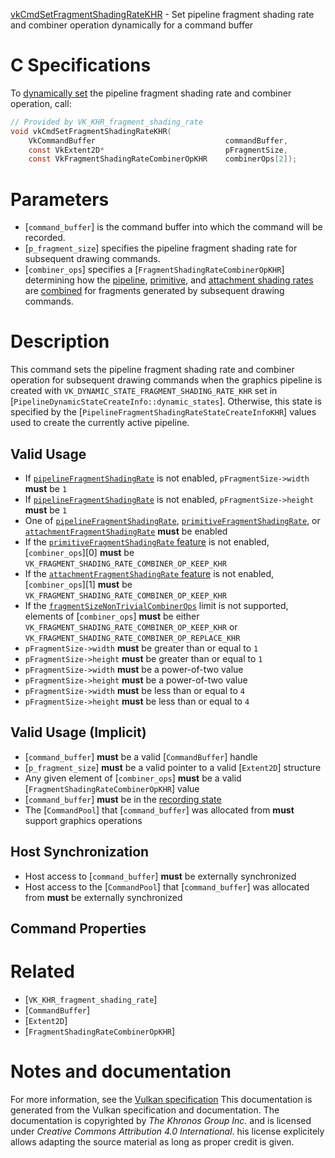[vkCmdSetFragmentShadingRateKHR](https://www.khronos.org/registry/vulkan/specs/1.3-extensions/man/html/vkCmdSetFragmentShadingRateKHR.html) - Set pipeline fragment shading rate and combiner operation dynamically for a command buffer

# C Specifications
To [dynamically set](https://www.khronos.org/registry/vulkan/specs/1.3-extensions/html/vkspec.html#pipelines-dynamic-state) the pipeline fragment
shading rate and combiner operation, call:
```c
// Provided by VK_KHR_fragment_shading_rate
void vkCmdSetFragmentShadingRateKHR(
    VkCommandBuffer                             commandBuffer,
    const VkExtent2D*                           pFragmentSize,
    const VkFragmentShadingRateCombinerOpKHR    combinerOps[2]);
```

# Parameters
- [`command_buffer`] is the command buffer into which the command will be recorded.
- [`p_fragment_size`] specifies the pipeline fragment shading rate for subsequent drawing commands.
- [`combiner_ops`] specifies a [`FragmentShadingRateCombinerOpKHR`] determining how the [pipeline](https://www.khronos.org/registry/vulkan/specs/1.3-extensions/html/vkspec.html#primsrast-fragment-shading-rate-pipeline), [primitive](https://www.khronos.org/registry/vulkan/specs/1.3-extensions/html/vkspec.html#primsrast-fragment-shading-rate-primitive), and [attachment shading rates](https://www.khronos.org/registry/vulkan/specs/1.3-extensions/html/vkspec.html#primsrast-fragment-shading-rate-attachment) are [combined](https://www.khronos.org/registry/vulkan/specs/1.3-extensions/html/vkspec.html#primsrast-fragment-shading-rate-combining) for fragments generated by subsequent drawing commands.

# Description
This command sets the pipeline fragment shading rate and combiner operation
for subsequent drawing commands when the graphics pipeline is created with
`VK_DYNAMIC_STATE_FRAGMENT_SHADING_RATE_KHR` set in
[`PipelineDynamicStateCreateInfo::dynamic_states`].
Otherwise, this state is specified by the
[`PipelineFragmentShadingRateStateCreateInfoKHR`] values used to create
the currently active pipeline.
## Valid Usage
-    If [`pipelineFragmentShadingRate`](https://www.khronos.org/registry/vulkan/specs/1.3-extensions/html/vkspec.html#features-pipelineFragmentShadingRate) is not enabled, `pFragmentSize->width` **must**  be `1`
-    If [`pipelineFragmentShadingRate`](https://www.khronos.org/registry/vulkan/specs/1.3-extensions/html/vkspec.html#features-pipelineFragmentShadingRate) is not enabled, `pFragmentSize->height` **must**  be `1`
-    One of [`pipelineFragmentShadingRate`](https://www.khronos.org/registry/vulkan/specs/1.3-extensions/html/vkspec.html#features-pipelineFragmentShadingRate), [`primitiveFragmentShadingRate`](https://www.khronos.org/registry/vulkan/specs/1.3-extensions/html/vkspec.html#features-primitiveFragmentShadingRate), or [`attachmentFragmentShadingRate`](https://www.khronos.org/registry/vulkan/specs/1.3-extensions/html/vkspec.html#features-attachmentFragmentShadingRate) **must**  be enabled
-    If the [`primitiveFragmentShadingRate` feature](https://www.khronos.org/registry/vulkan/specs/1.3-extensions/html/vkspec.html#features-primitiveFragmentShadingRate) is not enabled, [`combiner_ops`][0]  **must**  be `VK_FRAGMENT_SHADING_RATE_COMBINER_OP_KEEP_KHR`
-    If the [`attachmentFragmentShadingRate` feature](https://www.khronos.org/registry/vulkan/specs/1.3-extensions/html/vkspec.html#features-attachmentFragmentShadingRate) is not enabled, [`combiner_ops`][1]  **must**  be `VK_FRAGMENT_SHADING_RATE_COMBINER_OP_KEEP_KHR`
-    If the [`fragmentSizeNonTrivialCombinerOps`](https://www.khronos.org/registry/vulkan/specs/1.3-extensions/html/vkspec.html#limits-fragmentShadingRateNonTrivialCombinerOps) limit is not supported, elements of [`combiner_ops`] **must**  be either `VK_FRAGMENT_SHADING_RATE_COMBINER_OP_KEEP_KHR` or `VK_FRAGMENT_SHADING_RATE_COMBINER_OP_REPLACE_KHR`
-  `pFragmentSize->width` **must**  be greater than or equal to `1`
-  `pFragmentSize->height` **must**  be greater than or equal to `1`
-  `pFragmentSize->width` **must**  be a power-of-two value
-  `pFragmentSize->height` **must**  be a power-of-two value
-  `pFragmentSize->width` **must**  be less than or equal to `4`
-  `pFragmentSize->height` **must**  be less than or equal to `4`

## Valid Usage (Implicit)
-  [`command_buffer`] **must**  be a valid [`CommandBuffer`] handle
-  [`p_fragment_size`] **must**  be a valid pointer to a valid [`Extent2D`] structure
-    Any given element of [`combiner_ops`] **must**  be a valid [`FragmentShadingRateCombinerOpKHR`] value
-  [`command_buffer`] **must**  be in the [recording state]()
-    The [`CommandPool`] that [`command_buffer`] was allocated from  **must**  support graphics operations

## Host Synchronization
- Host access to [`command_buffer`] **must**  be externally synchronized
- Host access to the [`CommandPool`] that [`command_buffer`] was allocated from  **must**  be externally synchronized

## Command Properties

# Related
- [`VK_KHR_fragment_shading_rate`]
- [`CommandBuffer`]
- [`Extent2D`]
- [`FragmentShadingRateCombinerOpKHR`]

# Notes and documentation
For more information, see the [Vulkan specification](https://www.khronos.org/registry/vulkan/specs/1.3-extensions/html/vkspec.html)
This documentation is generated from the Vulkan specification and documentation.
The documentation is copyrighted by *The Khronos Group Inc.* and is licensed under *Creative Commons Attribution 4.0 International*.
his license explicitely allows adapting the source material as long as proper credit is given.
        